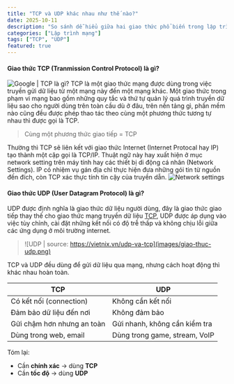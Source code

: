 ```yaml
---
title: "TCP và UDP khác nhau như thế nào?"
date: 2025-10-11
description: "So sánh dễ hiểu giữa hai giao thức phổ biến trong lập trình mạng."
categories: ["Lập trình mạng"]
tags: ["TCP", "UDP"]
featured: true
---
```

<a id="TCP"></a>

#### Giao thức TCP (Tranmission Control Protocol) là gì?
![Google | TCP là gì?](images/whatistcp.png)
TCP là một giao thức mạng được dùng trong việc truyền gửi dữ liệu từ một mạng này đến một mạng khác. Một giao thức trong phạm vi mạng bao gồm những quy tắc và thứ tự quản lý quá trình truyền dữ liệu sao cho người dùng trên toàn cầu dù ở đâu, trên nền tảng gì, phần mềm nào cũng đều được phép thao tác theo cùng một phương thức tương tự nhau thì được gọi là TCP.
> Cùng một phương thức giao tiếp = TCP

Thường thì TCP sẽ liên kết với giao thức Internet (Internet Protocal hay IP) tạo thành một cặp gọi là TCP/IP. Thuật ngữ này hay xuất hiện ở mục network setting trên máy tính hay các thiết bị di động cá nhân (Network Settings). IP có nhiệm vụ gán địa chỉ thực hiện đưa những gói tin từ nguồn đến đích, còn TCP xác thực tính tin cậy của truyền dẫn.
![Network settings](images/networksettings.png)

#### Giao thức UDP (User Datagram Protocol) là gì?
UDP được định nghĩa là giao thức dữ liệu người dùng, đây là giao thức giao tiếp thay thế cho giao thức mạng truyền dữ liệu [TCP](#TCP), UDP được áp dụng vào việc tùy chỉnh, cài đặt những kết nối có độ trễ thấp và không chịu lỗi giữa các ứng dụng ở môi trường internet.
>![UDP | source: https://vietnix.vn/udp-va-tcp](images/giao-thuc-udp.png)

TCP và UDP đều dùng để gửi dữ liệu qua mạng, nhưng cách hoạt động thì khác nhau hoàn toàn.

| TCP | UDP |
|-----|-----|
| Có kết nối (connection) | Không cần kết nối |
| Đảm bảo dữ liệu đến nơi | Không đảm bảo |
| Gửi chậm hơn nhưng an toàn | Gửi nhanh, không cần kiểm tra |
| Dùng trong web, email | Dùng trong game, stream, VoIP |

Tóm lại:  
- Cần **chính xác** → dùng **TCP**  
- Cần **tốc độ** → dùng **UDP**
